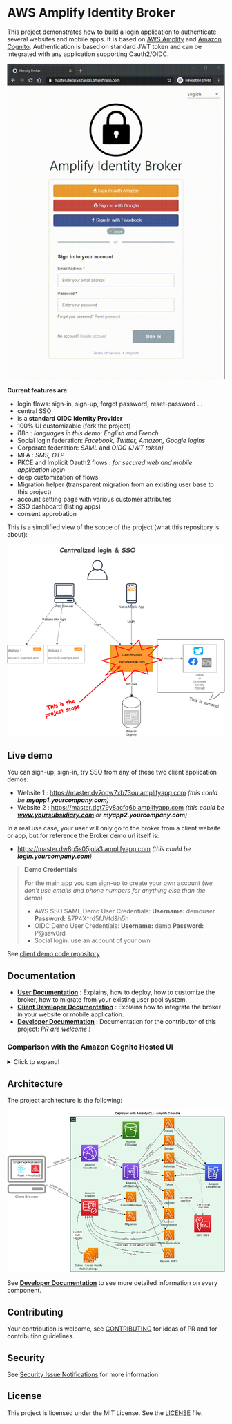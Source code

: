 # AWS Amplify Identity Broker

This project demonstrates how to build a login application to authenticate several websites and mobile apps. It is based on [AWS Amplify](https://aws.amazon.com/amplify/) and [Amazon Cognito](https://aws.amazon.com/cognito/). Authentication is based on standard JWT token and can be integrated with any application supporting Oauth2/OIDC.

![Short Demo](Documentation/Images/broker-demo.gif "Short Demo")

__Current features are:__

* login flows: sign-in, sign-up, forgot password, reset-password ...
* central SSO
* is a __standard OIDC Identity Provider__
* 100% UI customizable (fork the project)
* i18n : _languages in this demo: English and French_
* Social login federation: _Facebook, Twitter, Amazon, Google logins_
* Corporate federation: _SAML_ and _OIDC (JWT token)_
* MFA : _SMS, OTP_
* PKCE and Implicit Oauth2 flows : _for secured web and mobile application login_
* deep customization of flows
* Migration helper (transparent migration from an existing user base to this project)
* account setting page with various customer attributes
* SSO dashboard (listing apps)
* consent approbation

This is a simplified view of the scope of the project (what this repository is about):

![Projet Scope Image](Documentation/Images/SimplifiedProjectScope.png "Simplified Project Scope")

## Live demo

You can sign-up, sign-in, try SSO from any of these two client application demos:

* Website 1 : https://master.dv7odw7xb73ou.amplifyapp.com _(this could be __myapp1.yourcompany.com__)_
* Website 2 : https://master.dgt79y8acfq6b.amplifyapp.com _(this could be __www.yoursubsidiary.com__ or __myapp2.yourcompany.com__)_

In a real use case, your user will only go to the broker from a client website or app, but for reference the Broker demo url itself is:

* https://master.dw8p5s05jola3.amplifyapp.com _(this could be __login.yourcompany.com__)_

> __Demo Credentials__
> 
> For the main app you can sign-up to create your own account (_we don't use emails and phone numbers for anything else than the demo_)
> - AWS SSO SAML Demo User Credentials: __Username:__ demouser __Password:__ &7P4X^rd5fJVfd&h5h
> - OIDC Demo User Credentials: __Username:__ demo __Password:__ P@ssw0rd
> - Social login: use an account of your own

See [client demo code repository](https://github.com/awslabs/aws-amplify-identity-broker-client)

## Documentation

- __[User Documentation](Documentation/UserDocumentation.md)__ : Explains, how to deploy, how to customize the broker, how to migrate from your existing user pool system.
- __[Client Developer Documentation](Documentation/ClientDeveloperDocumentation.md)__ : Explains how to integrate the broker in your website or mobile application.
- __[Developer Documentation](Documentation/DeveloperDocumentation.md)__ : Documentation for the contributor of this project: _PR are welcome !_

### Comparison with the Amazon Cognito Hosted UI

<details>
  <summary>Click to expand!</summary>
  
  This project is similar to the [Amazon Cognito hosted UI](https://docs.aws.amazon.com/cognito/latest/developerguide/cognito-user-pools-app-integration.html) by many aspects. Here is the list of similarities and differences.

  __Similarities__

  * both expose similar APIs : they are standard OIDC identity provider (with [few exceptions for the current project](Documentation/UserDocumentation.md#differences-with-the-oidc-standard))
  * feature scope is similar (but this project has more features)
  * both require very low effort to deploy
  * both are managed within the AWS account of the customer

  __Differences__

  * The Hosted UI is managed, you don’t have access to the code or deployment infrastructure. This project is a code project with an simplified deployment system into a Serverless infrastructure you control.
  * This project can be customized deeply. UI, languages, specific behaviors (depending on IP address, link, ...). Again since you have access to the code you can do whatever you want with it
  * This project comes with some missing feature of the Hosted UI: i18n, full CSS, JS customization, consent approbation
  * This project diverge a bit here and there of standard OAuth flows (because of some current restrictions). The limitation is in the way Oauth scope are injected in tokens and some oauth2 API are handled (see [User Documentation](Documentation/UserDocumentation.md#differences-with-the-oidc-standard)). _We are working on it to fill the gap._

  __VISUAL COMPARISON__

  with the Amplify Identity Broker:

  ![Without Hosted UI](Documentation/Images/HostedUIByPass.png "Without Hosted UI")

  with Hosted UI only:

  ![With Hosted UI](Documentation/Images/HostedUIClassic.png "With Hosted UI")

</details>


## Architecture

The project architecture is the following:

![Projet Architecture Image](Documentation/Images/DeployedArchitecture.png "Projet Architecture")

See __[Developer Documentation](Documentation/DeveloperDocumentation.md)__ to see more detailed information on every component. 

## Contributing

Your contribution is welcome, see [CONTRIBUTING](CONTRIBUTING.md) for ideas of PR and for contribution guidelines.

## Security

See [Security Issue Notifications](CONTRIBUTING.md#security-issue-notifications) for more information.

## License

This project is licensed under the MIT License. See the [LICENSE](LICENSE) file.
